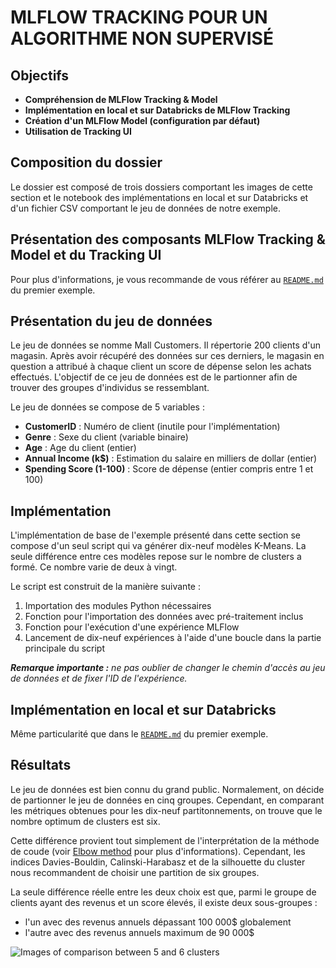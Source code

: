 MLFLOW TRACKING POUR UN ALGORITHME NON SUPERVISÉ
================================================


Objectifs
---------

* **Compréhension de MLFlow Tracking & Model**
* **Implémentation en local et sur Databricks de MLFlow Tracking**
* **Création d'un MLFlow Model (configuration par défaut)**
* **Utilisation de Tracking UI**

Composition du dossier
----------------------

Le dossier est composé de trois dossiers comportant les images de cette section et le notebook des implémentations en local et sur Databricks et d'un fichier CSV comportant le jeu de données de notre exemple.

Présentation des composants MLFlow Tracking & Model et du Tracking UI
---------------------------------------------------------------------

Pour plus d'informations, je vous recommande de vous référer au [`README.md`](https://github.com/StevanStanovic/mlflow/blob/master/1%20-%20MLFlow%20Tracking%20pour%20un%20algorithme%20supervis%C3%A9/README.md) du premier exemple.

Présentation du jeu de données
------------------------------

Le jeu de données se nomme Mall Customers. Il répertorie 200 clients d'un magasin. Après avoir récupéré des données sur ces derniers, le magasin en question a attribué à chaque client un score de dépense selon les achats effectués. L'objectif de ce jeu de données est de le partionner afin de trouver des groupes d'individus se ressemblant.

Le jeu de données se compose de 5 variables :
* **CustomerID** : Numéro de client (inutile pour l'implémentation)
* **Genre** : Sexe du client (variable binaire)
* **Age** : Age du client (entier)
* **Annual Income (k$)** : Estimation du salaire en milliers de dollar (entier)
* **Spending Score (1-100)** : Score de dépense (entier compris entre 1 et 100)

Implémentation
--------------

L'implémentation de base de l'exemple présenté dans cette section se compose d'un seul script qui va générer dix-neuf modèles K-Means. La seule différence entre ces modèles repose sur le nombre de clusters a formé. Ce nombre varie de deux à vingt.

Le script est construit de la manière suivante :
1. Importation des modules Python nécessaires
2. Fonction pour l'importation des données avec pré-traitement inclus
3. Fonction pour l'exécution d'une expérience MLFlow
4. Lancement de dix-neuf expériences à l'aide d'une boucle dans la partie principale du script

***Remarque importante :** ne pas oublier de changer le chemin d'accès au jeu de données et de fixer l'ID de l'expérience.* 

Implémentation en local et sur Databricks
-----------------------------------------

Même particularité que dans le [`README.md`](https://github.com/StevanStanovic/mlflow/blob/master/1%20-%20MLFlow%20Tracking%20pour%20un%20algorithme%20supervis%C3%A9/README.md) du premier exemple.

Résultats
---------

Le jeu de données est bien connu du grand public. Normalement, on décide de partionner le jeu de données en cinq groupes. Cependant, en comparant les métriques obtenues pour les dix-neuf partitonnements, on trouve que le nombre optimum de clusters est six.

Cette différence provient tout simplement de l'interprétation de la méthode de coude (voir [Elbow method](https://en.wikipedia.org/wiki/Elbow_method_(clustering)) pour plus d'informations). Cependant, les indices Davies-Bouldin, Calinski-Harabasz et de la silhouette du cluster nous recommandent de choisir une partition de six groupes.

La seule différence réelle entre les deux choix est que, parmi le groupe de clients ayant des revenus et un score élevés, il existe deux sous-groupes :
* l'un avec des revenus annuels dépassant 100 000$ globalement
* l'autre avec des revenus annuels maximum de 90 000$

![Images of comparison between 5 and 6 clusters](Images/Comparison_between_5_and_6_clusters.png)
